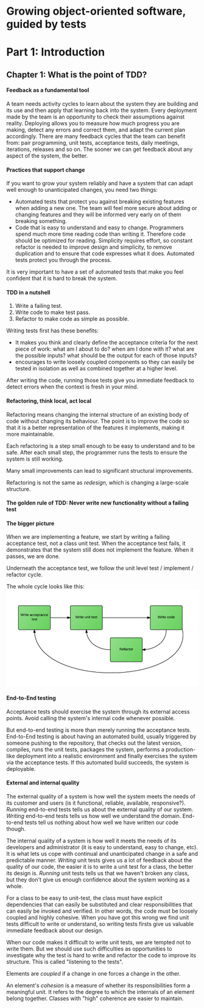 # Growing object-oriented software, guided by tests

# Part 1: Introduction

## Chapter 1: What is the point of TDD?

#### Feedback as a fundamental tool
A team needs activity cycles to learn about the system they are building and its use and then apply that learning back into the system.
Every deployment made by the team is an opportunity to check their assumptions against reality. Deploying allows you to measure how much progress you are making, detect any errors and correct them, and adapt the current plan accordingly.
There are many feedback cycles that the team can benefit from: pair programming, unit tests, acceptance tests, daily meetings, iterations, releases and so on.
The sooner we can get feedback about any aspect of the system, the better.

#### Practices that support change
If you want to grow your system reliably and have a system that can adapt well enough to unanticipated changes, you need two things:
* Automated tests that protect you against breaking existing features when adding a new one. The team will feel more secure about adding or changing features and they will be informed very early on of them breaking something.
* Code that is easy to understand and easy to change. Programmers spend much more time reading code than writing it. Therefore code should be optimized for reading. Simplicity requires effort, so constant refactor is needed to improve design and simplicity, to remove duplication and to ensure that code expresses what it does. Automated tests protect you through the process.

It is very important to have a set of automated tests that make you feel confident that it is hard to break the system.

#### TDD in a nutshell
1. Write a failing test.
2. Write code to make test pass.
3. Refactor to make code as simple as possible.

Writing tests first has these benefits:
* It makes you think and clearly define the acceptance criteria for the next piece of work: what am I about to do? when am I done with it? what are the possible inputs? what should be the output for each of those inputs?
* encourages to write loosely coupled components so they can easily be tested in isolation as well as combined together at a higher level.

After writing the code, running those tests give you immediate feedback to detect errors when the context is fresh in your mind.

#### Refactoring, think local, act local
Refactoring means changing the internal structure of an existing body of code without changing its behaviour. The point is to improve the code so that it is a better representation of the features it implements, making it more maintainable.

Each refactoring is a step small enough to be easy to understand and to be safe. After each small step, the programmer runs the tests to ensure the system is still working.

Many small improvements can lead to significant structural improvements.

Refactoring is not the same as *redesign*, which is changing a large-scale structure.

#### The golden rule of TDD: Never write new functionality without a failing test

#### The bigger picture
When we are implementing a feature, we start by writing a failing acceptance test, not a class unit test. When the acceptance test fails, it demonstrates that the system still does not implement the feature. When it passes, we are done.

Underneath the acceptance test, we follow the unit level test / implement / refactor cycle.

The whole cycle looks like this:
![alt tag](https://raw.githubusercontent.com/jordi-chacon/book_summaries/master/pngs/TDD-loop.png)

#### End-to-End testing
Acceptance tests should exercise the system through its external access points. Avoid calling the system's internal code whenever possible.

But end-to-end testing is more than merely running the acceptance tests. End-to-End testing is about having an automated build, usually triggered by someone pushing to the repository, that checks out the latest version, compiles, runs the unit tests, packages the system, performs a production-like deployment into a realistic environment and finally exercises the system via the acceptance tests. If this automated build succeeds, the system is deployable.

#### External and internal quality
The external quality of a system is how well the system meets the needs of its customer and users (is it functional, reliable, available, responsive?). *Running* end-to-end tests tells us about the external quality of our system. *Writing* end-to-end tests tells us how well we understand the domain. End-to-end tests tell us nothing about how well we have written our code though.

The internal quality of a system is how well it meets the needs of its developers and administrator (it is easy to understand, easy to change, etc). It is what lets us cope with continual and unanticipated change in a safe and predictable manner. *Writing* unit tests gives us a lot of feedback about the quality of our code, the easier it is to write a unit test for a class, the better its design is. *Running* unit tests tells us that we haven't broken any class, but they don't give us enough confidence about the system working as a whole.

For a class to be easy to unit-test, the class must have explicit dependencies that can easily be substituted and clear responsibilities that can easily be invoked and verified. In other words, the code must be loosely coupled and highly cohesive. When you have got this wrong we find unit tests difficult to write or understand, so writing tests firsts give us valuable immediate feedback about our design.

When our code makes it difficult to write unit tests, we are tempted not to write them. But we should use such difficulties as opportunities to investigate why the test is hard to write and refactor the code to improve its structure. This is called "listening to the tests".

Elements are *coupled* if a change in one forces a change in the other.

An element's *cohesion* is a measure of whether its responsibilities form a meaningful unit. It refers to the degree to which the internals of an element belong together. Classes with "high" coherence are easier to maintain.